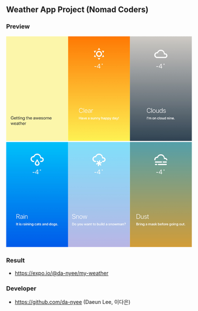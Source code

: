 ## Weather App Project (Nomad Coders)
### Preview
![weather_app_splash_main1](./img/weather_app_splash_main1.png)
![weather_app_main2](./img/weather_app_main2.png)

### Result
- https://expo.io/@da-nyee/my-weather

### Developer
- https://github.com/da-nyee (Daeun Lee, 이다은)